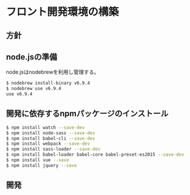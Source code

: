 # フロント開発環境の構築

## 方針

## node.jsの準備
node.jsはnodebrewを利用し管理する。
```bash
$ nodebrew install-binary v6.9.4 
$ nodebrew use v6.9.4
use v6.9.4
```

## 開発に依存するnpmパッケージのインストール
```bash
$ npm install watch --save-dev
$ npm install node-sass --save-dev
$ npm install babel-cli --save-dev
$ npm install webpack --save-dev
$ npm install sass-loader --save-dev
$ npm install babel-loader babel-core babel-preset-es2015 --save-dev
$ npm install vue --save
$ npm install jquery --save
```

## 開発 





